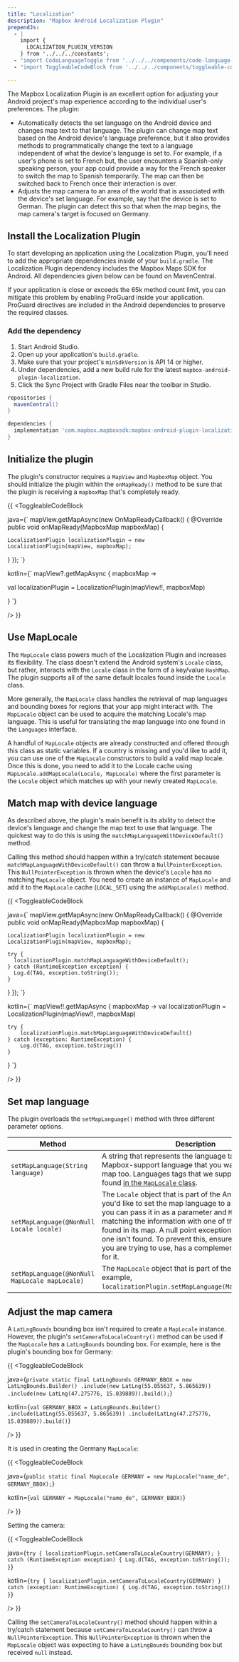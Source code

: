 ```yaml
---
title: "Localization"
description: "Mapbox Android Localization Plugin"
prependJs:
  - |
    import {
      LOCALIZATION_PLUGIN_VERSION
    } from '../../../constants';
  - "import CodeLanguageToggle from '../../../components/code-language-toggle';"
  - "import ToggleableCodeBlock from '../../../components/toggleable-code-block';"   

---
```


The Mapbox Localization Plugin is an excellent option for adjusting your Android project's map experience according to the individual user's preferences. The plugin:

- Automatically detects the set language on the Android device and changes map text to that language. The plugin can change map text based on the Android device's language preference, but it also provides methods to programmatically change the text to a language independent of what the device's language is set to. For example, if a user's phone is set to French but, the user encounters a Spanish-only speaking person, your app could provide a way for the French speaker to switch the map to Spanish temporarily. The map can then be switched back to French once their interaction is over.
- Adjusts the map camera to an area of the world that is associated with the device's set language. For example, say that the device is set to German. The plugin can detect this so that when the map begins, the map camera's target is focused on Germany.

## Install the Localization Plugin

To start developing an application using the Localization Plugin, you'll need to add the appropriate dependencies inside of your `build.gradle`. The Localization Plugin dependency includes the Mapbox Maps SDK for Android. All dependencies given below can be found on MavenCentral.

If your application is close or exceeds the 65k method count limit, you can mitigate this problem by enabling ProGuard inside your application. ProGuard directives are included in the Android dependencies to preserve the required classes.

### Add the dependency

1. Start Android Studio.
2. Open up your application's `build.gradle`.
3. Make sure that your project's `minSdkVersion` is API 14 or higher.
4. Under dependencies, add a new build rule for the latest `mapbox-android-plugin-localization`.
5. Click the Sync Project with Gradle Files near the toolbar in Studio.

```groovy
repositories {
  mavenCentral()
}

dependencies {
  implementation 'com.mapbox.mapboxsdk:mapbox-android-plugin-localization-v7:{{ LOCALIZATION_PLUGIN_VERSION }}'
}
```

## Initialize the plugin

The plugin's constructor requires a `MapView` and `MapboxMap` object. You should initialize the plugin within the `onMapReady()` method to be sure that the plugin is receiving a `mapboxMap` that's completely ready.

{{
<CodeLanguageToggle id="initialize-localization" />
<ToggleableCodeBlock

java={`
mapView.getMapAsync(new OnMapReadyCallback() {
    @Override
    public void onMapReady(MapboxMap mapboxMap) {
  	
  	LocalizationPlugin localizationPlugin = new LocalizationPlugin(mapView, mapboxMap);
  		
}
});
`}

kotlin={`
mapView?.getMapAsync { mapboxMap -> 
            
val localizationPlugin = LocalizationPlugin(mapView!!, mapboxMap) 
        
}
`}

/>
}}

 
## Use MapLocale

The `MapLocale` class powers much of the Localization Plugin and increases its flexibility. The class doesn't extend the Android system's `Locale` class, but rather, interacts with the `Locale` class in the form of a key/value `HashMap`. The plugin supports all of the same default locales found inside the `Locale` class.

More generally, the `MapLocale` class handles the retrieval of map languages and bounding boxes for regions that your app might interact with. The `MapLocale` object can be used to acquire the matching Locale's map language. This is useful for translating the map language into one found in the `Languages` interface.

A handful of `MapLocale` objects are already constructed and offered through this class as static variables. If a country is missing and you'd like to add it, you can use one of the `MapLocale` constructors to build a valid map locale. Once this is done, you need to add it to the Locale cache using `MapLocale.addMapLocale(Locale, MapLocale)` where the first parameter is the `Locale` object which matches up with your newly created `MapLocale`.
 
 
##  Match map with device language

As described above, the plugin's main benefit is its ability to detect the device's language and change the map text to use that language. The quickest way to do this is using the `matchMapLanguageWithDeviceDefault()` method.

Calling this method should happen within a try/catch statement because `matchMapLanguageWithDeviceDefault()` can throw a `NullPointerException`. This `NullPointerException` is thrown when the device's `Locale` has no matching `MapLocale` object. You need to create an instance of `MapLocale` and add it to the `MapLocale` cache (`LOCAL_SET`) using the `addMapLocale()` method.
 
{{
<CodeLanguageToggle id="match-language" />
<ToggleableCodeBlock

java={`
mapView.getMapAsync(new OnMapReadyCallback() {
  @Override
  public void onMapReady(MapboxMap mapboxMap) {
	
	LocalizationPlugin localizationPlugin = new LocalizationPlugin(mapView, mapboxMap);
	
	try {
      localizationPlugin.matchMapLanguageWithDeviceDefault();          
    } catch (RuntimeException exception) {
      Log.d(TAG, exception.toString());
    }
  }
});
`}

kotlin={`
mapView!!.getMapAsync { mapboxMap ->
	val localizationPlugin = LocalizationPlugin(mapView!!, mapboxMap)
		
	try {
	    localizationPlugin.matchMapLanguageWithDeviceDefault()
	} catch (exception: RuntimeException) {
	    Log.d(TAG, exception.toString())
	}
}
`}

/>
}}


## Set map language

The plugin overloads the `setMapLanguage()` method with three different parameter options.

| Method | Description |
| --- | --- |
| `setMapLanguage(String language)` | A string that represents the language tag for the Mapbox-support language that you want to change the map too. Languages tags that we support can be found&nbsp;[in the `MapLocale` class](https://github.com/mapbox/mapbox-plugins-android/blob/e29c18d25098eb023a831796ff807e30d8207c36/plugin-localization/src/main/java/com/mapbox/mapboxsdk/plugins/localization/MapLocale.java#L39-L87).|
| `setMapLanguage(@NonNull Locale locale)` | The `Locale` object that is part of the Android platform. If you'd like to set the map language to a specific locale, you can pass it in as a parameter and `MapLocale` will try matching the information with one of the `MapLocale`s found in its map. A null point exception will be thrown if one isn't found. To prevent this, ensure that the `locale` you are trying to use, has a complementary `MapLocale` for it. |
| `setMapLanguage(@NonNull MapLocale mapLocale)` | The `MapLocale` object that is part of the plugin. For example, `localizationPlugin.setMapLanguage(MapLocale.GERMAN)`. |

## Adjust the map camera

A `LatLngBounds` bounding box isn't required to create a `MapLocale` instance. However, the plugin's `setCameraToLocaleCountry()` method can be used if the `MapLocale` has a `LatLngBounds` bounding box. For example, here is the plugin's bounding box for Germany:

{{
<CodeLanguageToggle id="adjust-camera" />
<ToggleableCodeBlock

java={`
private static final LatLngBounds GERMANY_BBOX = new LatLngBounds.Builder()
.include(new LatLng(55.055637, 5.865639))
.include(new LatLng(47.275776, 15.039889)).build();
`}

kotlin={`
val GERMANY_BBOX = LatLngBounds.Builder()
	.include(LatLng(55.055637, 5.865639))
	.include(LatLng(47.275776, 15.039889)).build()
`}

/>
}}


It is used in creating the Germany `MapLocale`:

{{
<CodeLanguageToggle id="germany-locale" />
<ToggleableCodeBlock

java={`
public static final MapLocale GERMANY = new MapLocale("name_de", GERMANY_BBOX);
`}

kotlin={`
val GERMANY = MapLocale("name_de", GERMANY_BBOX)
`}

/>
}}

Setting the camera:

{{
<CodeLanguageToggle id="setting-camera" />
<ToggleableCodeBlock

java={`
try {
	localizationPlugin.setCameraToLocaleCountry(GERMANY);
} catch (RuntimeException exception) {
	Log.d(TAG, exception.toString());
}
`}

kotlin={`
try {
	localizationPlugin.setCameraToLocaleCountry(GERMANY)
} catch (exception: RuntimeException) {
	Log.d(TAG, exception.toString())
}
`}

/>
}}

Calling the `setCameraToLocaleCountry()` method should happen within a try/catch statement because `setCameraToLocaleCountry()` can throw a `NullPointerException`. This `NullPointerException` is thrown when the `MapLocale` object was expecting to have a `LatLngBounds` bounding box but received `null` instead.
